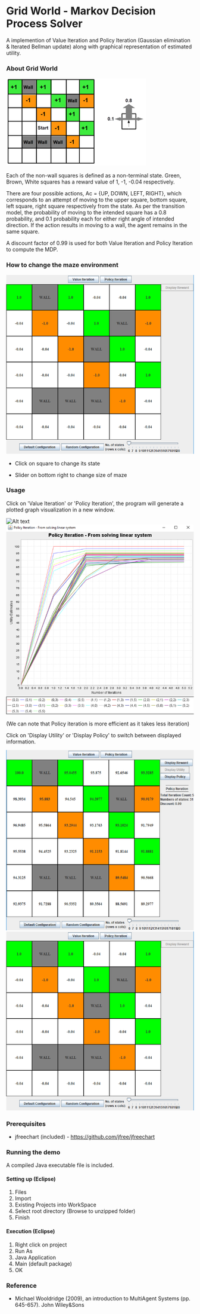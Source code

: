 # Grid World - Markov Decision Process Solver

A implemention of Value Iteration and Policy Iteration (Gaussian elimination & Iterated Bellman update) along with graphical representation of estimated utility.

### About Grid World

![Alt text](images/Maze.png?raw=true)

Each of the non-wall squares is defined as a non-terminal state. Green, Brown, White squares has a
reward value of 1, -1, -0.04 respectively.

There are four possible actions, Ac = {UP, DOWN, LEFT, RIGHT}, which corresponds to an attempt of
moving to the upper square, bottom square, left square, right square respectively from the state. As per
the transition model, the probability of moving to the intended square has a 0.8 probability,
and 0.1 probability each for either right angle of intended direction. If the action results in moving to a
wall, the agent remains in the same square.

A discount factor of 0.99 is used for both Value Iteration and Policy Iteration to
compute the MDP.

### How to change the maze environment

![Alt text](images/Program.png?raw=true)

- Click on square to change its state

- Slider on bottom right to change size of maze

### Usage

Click on 'Value Iteration' or 'Policy Iteration', the program will generate a plotted graph visualization in a new window.

![Alt text](images/Value_Iteration.png?raw=true)
![Alt text](images/Policy_Iteration.png?raw=true)

(We can note that Policy iteration is more efficient as it takes less iteration)

Click on 'Display Utility' or 'Display Policy' to switch between displayed information.

![Alt text](images/Utility.png?raw=true)
![Alt text](images/Program.png?raw=true)

### Prerequisites 
- jfreechart (included) - https://github.com/jfree/jfreechart

### Running the demo

A compiled Java executable file is included.

#### Setting up (Eclipse)

1. Files 
2. Import 
3. Existing Projects into WorkSpace 
4. Select root directory (Browse to unzipped folder)
5. Finish 

#### Execution (Eclipse)


1. Right click on project
2. Run As 
3. Java Application 
4. Main (default package) 
5. OK 


### Reference

- Michael Wooldridge (2009), an introduction to MultiAgent Systems (pp. 645-657). John Wiley&Sons
